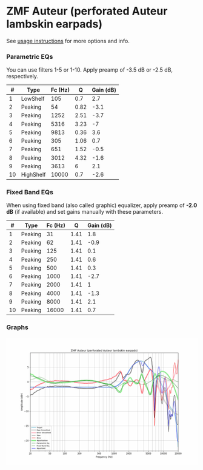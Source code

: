 # ZMF Auteur (perforated Auteur lambskin earpads)
See [usage instructions](https://github.com/jaakkopasanen/AutoEq#usage) for more options and info.

### Parametric EQs
You can use filters 1-5 or 1-10. Apply preamp of -3.5 dB or -2.5 dB, respectively.

|   # | Type      |   Fc (Hz) |    Q |   Gain (dB) |
|-----|-----------|-----------|------|-------------|
|   1 | LowShelf  |       105 | 0.7  |         2.7 |
|   2 | Peaking   |        54 | 0.82 |        -3.1 |
|   3 | Peaking   |      1252 | 2.51 |        -3.7 |
|   4 | Peaking   |      5316 | 3.23 |        -7   |
|   5 | Peaking   |      9813 | 0.36 |         3.6 |
|   6 | Peaking   |       305 | 1.06 |         0.7 |
|   7 | Peaking   |       651 | 1.52 |        -0.5 |
|   8 | Peaking   |      3012 | 4.32 |        -1.6 |
|   9 | Peaking   |      3613 | 6    |         2.1 |
|  10 | HighShelf |     10000 | 0.7  |        -2.6 |

### Fixed Band EQs
When using fixed band (also called graphic) equalizer, apply preamp of **-2.0 dB** (if available) and set gains manually with these parameters.

|   # | Type    |   Fc (Hz) |    Q |   Gain (dB) |
|-----|---------|-----------|------|-------------|
|   1 | Peaking |        31 | 1.41 |         1.8 |
|   2 | Peaking |        62 | 1.41 |        -0.9 |
|   3 | Peaking |       125 | 1.41 |         0.1 |
|   4 | Peaking |       250 | 1.41 |         0.6 |
|   5 | Peaking |       500 | 1.41 |         0.3 |
|   6 | Peaking |      1000 | 1.41 |        -2.7 |
|   7 | Peaking |      2000 | 1.41 |         1   |
|   8 | Peaking |      4000 | 1.41 |        -1.3 |
|   9 | Peaking |      8000 | 1.41 |         2.1 |
|  10 | Peaking |     16000 | 1.41 |         0.7 |

### Graphs
![](./ZMF%20Auteur%20(perforated%20Auteur%20lambskin%20earpads).png)
